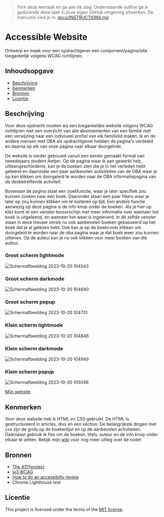 > _Fork_ deze leertaak en ga aan de slag. Onderstaande outline ga je gedurende deze taak in jouw eigen GitHub omgeving uitwerken. De instructie vind je in: [docs/INSTRUCTIONS.md](https://github.com/fdnd-task/all-human-accessible-website/blob/main/docs/INSTRUCTIONS.md)

# Accessible Website

Ontwerp en maak voor een opdrachtgever een component/pagina/site toegankelijk volgens WCAG richtlijnen.

## Inhoudsopgave

  * [Beschrijving](#beschrijving)
  * [Kenmerken](#kenmerken)
  * [Bronnen](#bronnen)
  * [Licentie](#licentie)

## Beschrijving
<!-- In de Beschrijving staat hoe je project er uit ziet, hoe het werkt en wat je er mee kan. -->
Voor deze opdracht moeten wij een toegankelijke website volgens WCAG richtlijnen met een overzicht van alle abonnementen van een familie met een verwijzing naar een indiviueel profiel van elk familielid maken. Ik en de andere mensen met OBA als opdrachtgever hebben de pagina's verdeeld en daarna op elk van onze pagina naar elkaar doorgelinkt.

De website is verder gebouwd vanuit een eerder gemaakt format van tweedejaars student Amber. Op de pagina waar ik aan gewerkt heb, uitleengeschiedenis, kan je de boeken zien die je in het verleden hebt geleend en daaronder een paar aanbevolen activiteiten van de OBA waar je op kan klikken om doorgeleid te worden naar de OBA informatiepagina van de desbetreffende activiteit.

Bovenaan de pagina staat een zoekfunctie, waar je later specifiek zou kunnen zoeken naar een boek. Daaronder staan een paar filters waar je later op zou kunnen klikken om te sorteren op tijd. Een andere functie aanwezig op deze pagina is de info knop onder de boeken. Als je hier op klikt komt er een venster tevoorschijn met meer informatie over wanneer het boek is uitgeleend, en wanneer het weer is ingeleverd. In dit zelfde venster staan in deze nieuwe versie nu ook aanbevolen boeken gebasseerd op het boek dat je al gelezen hebt.
Ook kan je op de boekcover klikken om doorgeleid te worden naar de oba pagina waar je dat boek weer zou kunnen uitlenen. Op de auteur kan je nu ook klikken voor meer boeken van die auteur.

<!-- Voeg een mooie poster visual toe 📸 -->

### Groot scherm lightmode

![Schermafbeelding 2023-10-20 104543](https://github.com/Annevd/all-human-accessible-website/assets/144004647/7ca91da8-daed-45e9-aef6-98b66eb60c05)

### Groot scherm darkmode

![Schermafbeelding 2023-10-20 104640](https://github.com/Annevd/all-human-accessible-website/assets/144004647/71b62347-b68f-4705-a53b-a4b6fe951d40)

### Groot scherm popup

![Schermafbeelding 2023-10-20 104731](https://github.com/Annevd/all-human-accessible-website/assets/144004647/65c1ff84-7bbe-4781-80f0-201f5ecab81e)

### Klein scherm lightmode

![Schermafbeelding 2023-10-20 104846](https://github.com/Annevd/all-human-accessible-website/assets/144004647/a98c254c-e695-4268-b5e8-1abf068ed751)

### Klein scherm darkmode

![Schermafbeelding 2023-10-20 104949](https://github.com/Annevd/all-human-accessible-website/assets/144004647/25a0141a-91e4-4850-a980-b443297991ee)

### Klein scherm popup

![Schermafbeelding 2023-10-20 105046](https://github.com/Annevd/all-human-accessible-website/assets/144004647/79a50ddc-2cb0-410a-9dbf-7fa64a64a6e8)


<!-- Voeg een link toe naar Github Pages 🌐-->

[Mijn website](https://annevd.github.io/all-human-accessible-website/)

## Kenmerken
<!-- Bij Kenmerken staat welke technieken zijn gebruikt en hoe. Wat is de HTML structuur? Wat zijn de belangrijkste dingen in CSS? Wat is er met Javascript gedaan en hoe? Misschien heb je een framwork of library gebruikt? -->

Voor deze website heb ik HTML en CSS gebruikt. De HTML is gestructureerd in articles, divs en een section. De belangrijkste dingen met css zijn de grids op de boekenlijst en op de aanbevolen activiteiten. Daarnaast gebruik ik flex om de boeken, titels, auteur en de info knop onder elkaar te zetten. Bekijk mijn [wiki](https://github.com/Annevd/all-human-accessible-website/wiki) voor nog meer uitleg over de code!


## Bronnen

* [The A11Yproject](https://www.a11yproject.com/)
* [w3 WCAG](https://www.w3.org/WAI/standards-guidelines/wcag/)
* [How to do an accessibilty review](https://web.dev/articles/how-to-review)
* Chrome Lighthouse test

## Licentie


This project is licensed under the terms of the [MIT license](./LICENSE).
